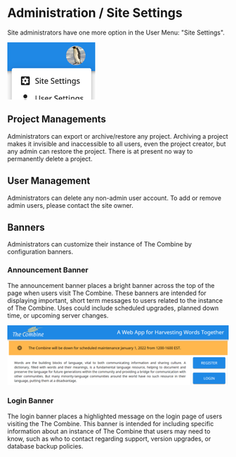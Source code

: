 # Administration / Site Settings

Site administrators have one more option in the User Menu: "Site Settings".

![User Menu - Admin](images/userMenuAdmin.png)

## Project Managements

Administrators can export or archive/restore any project. Archiving a project makes it invisible and inaccessible to all
users, even the project creator, but any admin can restore the project. There is at present no way to permanently delete
a project.

## User Management

Administrators can delete any non-admin user account. To add or remove admin users, please contact the site owner.

## Banners

Administrators can customize their instance of The Combine by configuration banners.

### Announcement Banner

The announcement banner places a bright banner across the top of the page when users visit The Combine. These banners
are intended for displaying important, short term messages to users related to the instance of The Combine. Uses could include
scheduled upgrades, planned down time, or upcoming server changes. 

![Announcement Banner](images/announcementBanner.png)

### Login Banner

The login banner places a highlighted message on the login page of users visiting the The Combine. This banner is intended
for including specific information about an instance of The Combine that users may need to know, such as who to contact regarding
support, version upgrades, or database backup policies.
